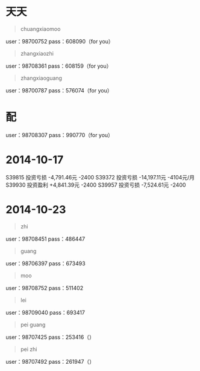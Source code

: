 # 天天

> chuangxiaomoo

user：98700752 
pass：608090（for you） 

> zhangxiaozhi

user：98708361 
pass：608159（for you） 

> zhangxiaoguang

user：98700787 
pass：576074（for you） 

# 配

user：98708307 
pass：990770（for you）

# 2014-10-17

S39815 投资亏损 -4,791.46元     -2400
S39372 投资亏损 -14,197.11元    -4104元/月
S39930 投资盈利 +4,841.39元     -2400
S39957 投资亏损 -7,524.61元     -2400

# 2014-10-23

> zhi

user：98708451 
pass：486447

> guang

user：98706397 
pass：673493

> moo

user：98708752 
pass：511402

> lei

user：98709040 
pass：693417

> pei guang

user：98707425 
pass：253416（） 

> pei zhi

user：98707492 
pass：261947（） 


